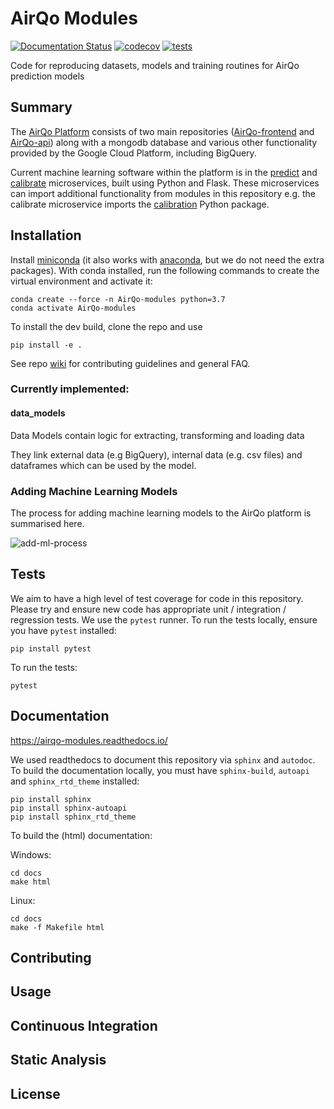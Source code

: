 # AirQo Modules

[![Documentation Status](https://readthedocs.org/projects/airqo-modules/badge/?version=latest)](https://airqo-modules.readthedocs.io/en/latest/?badge=latest) [![codecov](https://codecov.io/gh/airqo-platform/AirQo-modules/branch/add-data-model/graph/badge.svg?token=A7AQLMNI9R)](https://codecov.io/gh/airqo-platform/AirQo-modules) [![tests](https://github.com/airqo-platform/AirQo-modules/actions/workflows/python-app.yml/badge.svg)](https://github.com/airqo-platform/AirQo-modules/actions/workflows/python-app.yml)

Code for reproducing datasets, models and training routines for AirQo prediction models

## Summary

The [AirQo Platform](https://github.com/airqo-platform) consists of two main repositories ([AirQo-frontend](https://github.com/airqo-platform/AirQo-frontend) and [AirQo-api](https://github.com/airqo-platform/AirQo-api)) along with a mongodb database and various other functionality provided by the Google Cloud Platform, including BigQuery.

Current machine learning software within the platform is in the [predict](https://github.com/airqo-platform/AirQo-api/tree/staging/src/predict) and [calibrate](https://github.com/airqo-platform/AirQo-api/tree/staging/src/calibrate) microservices, built using Python and Flask. These microservices can import additional functionality from modules in this repository e.g. the calibrate microservice imports the [calibration](https://github.com/airqo-platform/AirQo-modules/tree/staging/calibration) Python package.

## Installation

Install [miniconda](https://docs.conda.io/en/latest/miniconda.html) (it also works with [anaconda](https://docs.anaconda.com/anaconda/install/), but we do not need the extra packages). With conda installed, run the following commands to create the virtual environment and activate it:

```
conda create --force -n AirQo-modules python=3.7
conda activate AirQo-modules
```

To install the dev build, clone the repo and use

    pip install -e .

See repo [wiki](https://github.com/airqo-platform/AirQo-modules/wiki) for contributing guidelines and general FAQ.

### Currently implemented:
#### data_models

Data Models contain logic for extracting, transforming and loading data

They link external data (e.g BigQuery), internal data (e.g. csv files) and dataframes which can be used by the model.

### Adding Machine Learning Models

The process for adding machine learning models to the AirQo platform is summarised here.

![add-ml-process](../assets/add-ml-process.svg)


## Tests

We aim to have a high level of test coverage for code in this repository. Please try and ensure new code has appropriate unit / integration / regression tests. We use the `pytest` runner. To run the tests locally, ensure you have `pytest` installed:

```
pip install pytest
```

To run the tests:

```
pytest
```
## Documentation

https://airqo-modules.readthedocs.io/

We used readthedocs to document this repository via `sphinx` and `autodoc`. To build the documentation locally, you must have `sphinx-build`,  `autoapi` and `sphinx_rtd_theme` installed:

```
pip install sphinx
pip install sphinx-autoapi
pip install sphinx_rtd_theme
```

To build the (html) documentation:

Windows:

```
cd docs
make html
```

Linux:

```
cd docs
make -f Makefile html
```

## Contributing

## Usage

## Continuous Integration

## Static Analysis

## License